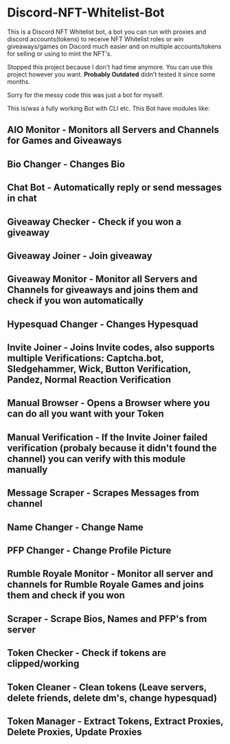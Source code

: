 # Discord-NFT-Whitelist-Bot
This is a Discord NFT Whitelist bot, a bot you can run with proxies and discord accounts(tokens) to receive NFT Whitelist roles or win giveaways/games on Discord much easier and on multiple accounts/tokens for selling or using to mint the NFT's.

Stopped this project because I don't had time anymore. You can use this project however you want. **Probably Outdated** didn't tested it since some months.

Sorry for the messy code this was just a bot for myself.


This is/was a fully working Bot with CLI etc.
This Bot have modules like:

AIO Monitor - Monitors all Servers and Channels for Games and Giveaways
-------------------------------------------------------------------------------------------------------------------------------------------------------------------------
Bio Changer - Changes Bio
-------------------------------------------------------------------------------------------------------------------------------------------------------------------------
Chat Bot - Automatically reply or send messages in chat
-------------------------------------------------------------------------------------------------------------------------------------------------------------------------
Giveaway Checker - Check if you won a giveaway
-------------------------------------------------------------------------------------------------------------------------------------------------------------------------
Giveaway Joiner - Join giveaway
-------------------------------------------------------------------------------------------------------------------------------------------------------------------------
Giveaway Monitor - Monitor all Servers and Channels for giveaways and joins them and check if you won automatically
-------------------------------------------------------------------------------------------------------------------------------------------------------------------------
Hypesquad Changer - Changes Hypesquad
-------------------------------------------------------------------------------------------------------------------------------------------------------------------------
Invite Joiner - Joins Invite codes, also supports multiple Verifications: Captcha.bot, Sledgehammer, Wick, Button Verification, Pandez, Normal Reaction Verification
-------------------------------------------------------------------------------------------------------------------------------------------------------------------------
Manual Browser - Opens a Browser where you can do all you want with your Token
-------------------------------------------------------------------------------------------------------------------------------------------------------------------------
Manual Verification - If the Invite Joiner failed verification (probaly because it didn't found the channel) you can verify with this module manually
-------------------------------------------------------------------------------------------------------------------------------------------------------------------------
Message Scraper - Scrapes Messages from channel
-------------------------------------------------------------------------------------------------------------------------------------------------------------------------
Name Changer - Change Name
-------------------------------------------------------------------------------------------------------------------------------------------------------------------------
PFP Changer - Change Profile Picture
-------------------------------------------------------------------------------------------------------------------------------------------------------------------------
Rumble Royale Monitor - Monitor all server and channels for Rumble Royale Games and joins them and check if you won
-------------------------------------------------------------------------------------------------------------------------------------------------------------------------
Scraper - Scrape Bios, Names and PFP's from server
-------------------------------------------------------------------------------------------------------------------------------------------------------------------------
Token Checker - Check if tokens are clipped/working
-------------------------------------------------------------------------------------------------------------------------------------------------------------------------
Token Cleaner - Clean tokens (Leave servers, delete friends, delete dm's, change hypesquad)
-------------------------------------------------------------------------------------------------------------------------------------------------------------------------
Token Manager - Extract Tokens, Extract Proxies, Delete Proxies, Update Proxies
-------------------------------------------------------------------------------------------------------------------------------------------------------------------------

